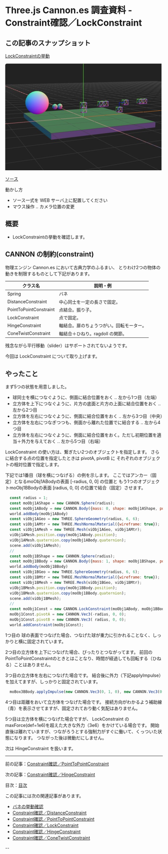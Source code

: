 # Three.js Cannon.es 調査資料 - Constraint確認／LockConstraint

## この記事のスナップショット

[LockConstraintの挙動](017/017.html)

![LockConstraintの挙動](017/pic/017_ss.jpg)

[ソース](017/)

動かし方

- ソース一式を WEB サーバ上に配置してください
- マウス操作 .. カメラ位置の変更

## 概要

- LockConstraintの挙動を確認します。

## CANNON の制約(constraint)

物理エンジン Cannon.es において古典力学のふるまい、
とりわけ2つの物体の動きを制限するものとして下記があります。

クラス名               | 説明・例
-----------------------|-----------------------------
Spring                 | バネ
DistanceConstraint     | 中心同士を一定の長さで固定。
PointToPointConstraint | 点結合。振り子。
LockConstraint         | 点で固定。
HingeConstraint        | 軸結合。扉のちょうつがい。回転モーター。
ConeTwistConstraint    | 軸結合＋ひねり。ragdoll の関節。

残念ながら平行移動（slider）はサポートされてないようです。

今回は LockConstraint について取り上げます。

## やったこと

まず5つの状態を用意しました。

- 球同士を横につなぐように、側面に結合位置をおく .. 左から1つ目（左端）
- 立方体を上下につなぐように、片方の底面と片方の上面に結合位置をおく .. 左から2つ目
- 立方体を左右につなぐように、側面に結合位置をおく .. 左から3つ目（中央）
- 立方体を左右につなぎつつも、側面から離れた位置でに結合する .. 左から4つ目
- 立方体を左右につなぐように、側面に結合位置をおく。ただし初期位置を適当＋外力を与えておく .. 左から5つ目（右端）

LockConstraint の使い方は、繋ぎたい2つのオブジェクトを指定します。
さらに結合する点の位置を指定したときは pivotA, pivotB に
それぞれのオブジェクトの相対位置で指定します。

下記では1番目（球を横につなげる）の例を示します。
ここではアンカー（固定）となるmoObj1ABodyの表面 [-radius, 0, 0] の位置と
もう1つのオブジェクトmoObj1BBodyの表面 [radius, 0, 0] の位置で結合（固定）させます。

```js
  const radius = 1;
  const moObj1AShape = new CANNON.Sphere(radius);
  const moObj1ABody = new CANNON.Body({mass: 0, shape: moObj1AShape, position: new CANNON.Vec3(-10, 5, 0)});
  world.addBody(moObj1ABody)
  const viObj1AGeo = new THREE.SphereGeometry(radius, 6, 6);
  const viObj1AMtr = new THREE.MeshNormalMaterial({wireframe: true});
  const viObj1AMesh = new THREE.Mesh(viObj1AGeo, viObj1AMtr);
  viObj1AMesh.position.copy(moObj1ABody.position);
  viObj1AMesh.quaternion.copy(moObj1ABody.quaternion);
  scene.add(viObj1AMesh);
  //
  const moObj1BShape = new CANNON.Sphere(radius);
  const moObj1BBody = new CANNON.Body({mass: 1, shape: moObj1BShape, position: new CANNON.Vec3(-11, 4, 0)});
  world.addBody(moObj1BBody)
  const viObj1BGeo = new THREE.SphereGeometry(radius, 6, 6);
  const viObj1BMtr = new THREE.MeshNormalMaterial({wireframe: true});
  const viObj1BMesh = new THREE.Mesh(viObj1BGeo, viObj1BMtr);
  viObj1BMesh.position.copy(moObj1BBody.position);
  viObj1BMesh.quaternion.copy(moObj1BBody.quaternion);
  scene.add(viObj1BMesh);
  //
  const moObj1Const = new CANNON.LockConstraint(moObj1ABody, moObj1BBody);
  moObj1Const.pivotA = new CANNON.Vec3(-radius, 0, 0);
  moObj1Const.pivotB = new CANNON.Vec3( radius, 0, 0);
  world.addConstraint(moObj1Const);
```

1つ目の
球の表面でつなげた場合、つなげた球が重力に引かれることなく、しっかりと横に固定されています。

2つ目の立方体を上下につなげた場合、ぴったりとつながってます。
前回のPointToPointConstraintのときとはことなり、時間が経過しても回転する（ひねる）ことはありません。

3つ目の立方体を左右につなげた場合です。
結合後に外力（下記applyImpulse）を加えてますが、しっかりと固定されています。

```js
  moBox3BBody.applyImpulse(new CANNON.Vec3(0, 1, 0), new CANNON.Vec3(0, 0, 1));
```

4つ目は距離をおいて立方体をつなげた場合です。
接続方向がわかるよう補助線（青）を表示させてますが、固定されており動く気配はありません。

5つ目は立方体を横につなげた場合ですが、
LockConstraint の maxForce(def=1e6)を超えた大きな外力（3e6）をかけている場合です。
開始直後は離れていますが、つながろうとする強制力がすぐに働いて、くっついた状態になります。
つながった後は微動だにしません。

次は HingeConstraint を扱います。

------------------------------------------------------------

前の記事：[Constraint確認／PointToPointConstraint](016.md)

次の記事：[Constraint確認／HingeConstraint](018.md)

目次：[目次](000.md)

この記事には次の関連記事があります。

- [バネの挙動確認](014.md)
- [Constraint確認／DistanceConstraint](015.md)
- [Constraint確認／PointToPointConstraint](016.md)
- [Constraint確認／LockConstraint](017.md)
- [Constraint確認／HingeConstraint](018.md)
- [Constraint確認／ConeTwistConstraint](019.md)

--